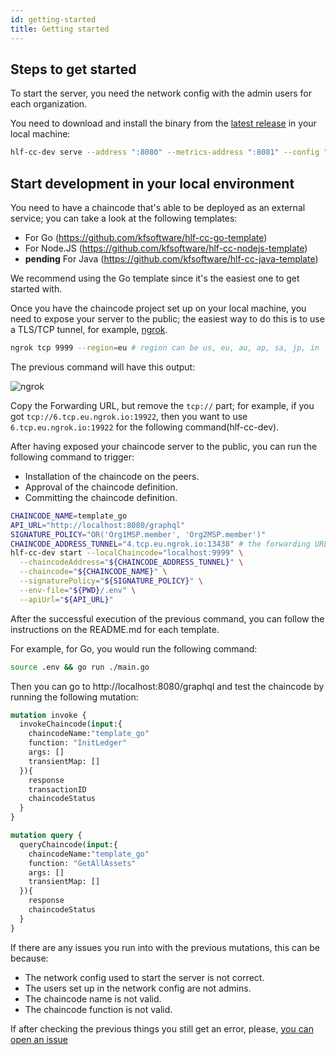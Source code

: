 ```yaml
---
id: getting-started
title: Getting started
---
```


## Steps to get started

To start the server, you need the network config with the admin users for each organization.

You need to download and install the binary from the [latest release](https://github.com/kfsoftware/hlf-cc-dev/releases) in your local machine:

```bash
hlf-cc-dev serve --address ":8080" --metrics-address ":8081" --config "<PATH_TO_NETWORK_CONFIG>"
```

## Start development in your local environment

You need to have a chaincode that's able to be deployed as an external service; you can take a look at the following templates:

- For Go (https://github.com/kfsoftware/hlf-cc-go-template)
- For Node.JS (https://github.com/kfsoftware/hlf-cc-nodejs-template)
- **pending** For Java (https://github.com/kfsoftware/hlf-cc-java-template)

We recommend using the Go template since it's the easiest one to get started with.

Once you have the chaincode project set up on your local machine, you need to expose your server to the public; the easiest way to do this is to use a TLS/TCP tunnel, for example, [ngrok](https://ngrok.com/download).

```bash
ngrok tcp 9999 --region=eu # region can be us, eu, au, ap, sa, jp, in
```
The previous command will have this output:

![ngrok](/img/ngrok-tunnel.png)

Copy the Forwarding URL, but remove the `tcp://` part; for example, if you got `tcp://6.tcp.eu.ngrok.io:19922`, then you want to use `6.tcp.eu.ngrok.io:19922` for the following command(hlf-cc-dev).

After having exposed your chaincode server to the public, you can run the following command to trigger:

- Installation of the chaincode on the peers.
- Approval of the chaincode definition.
- Committing the chaincode definition.

```bash
CHAINCODE_NAME=template_go
API_URL="http://localhost:8080/graphql"
SIGNATURE_POLICY="OR('Org1MSP.member', 'Org2MSP.member')"
CHAINCODE_ADDRESS_TUNNEL="4.tcp.eu.ngrok.io:13438" # the forwarding URL you get from opening an ngrok tunnel
hlf-cc-dev start --localChaincode="localhost:9999" \
  --chaincodeAddress="${CHAINCODE_ADDRESS_TUNNEL}" \
  --chaincode="${CHAINCODE_NAME}" \
  --signaturePolicy="${SIGNATURE_POLICY}" \
  --env-file="${PWD}/.env" \
  --apiUrl="${API_URL}"
```

After the successful execution of the previous command, you can follow the instructions on the README.md for each template.

For example, for Go, you would run the following command:

```bash
source .env && go run ./main.go
```

Then you can go to http://localhost:8080/graphql and test the chaincode by running the following mutation:

```graphql
mutation invoke {
  invokeChaincode(input:{
    chaincodeName:"template_go"
    function: "InitLedger"
    args: []
    transientMap: []
  }){
    response
    transactionID
    chaincodeStatus
  }
}

mutation query {
  queryChaincode(input:{
    chaincodeName:"template_go"
    function: "GetAllAssets"
    args: []
    transientMap: []
  }){
    response
    chaincodeStatus
  }
}

```

If there are any issues you run into with the previous mutations, this can be because:
- The network config used to start the server is not correct.
- The users set up in the network config are not admins.
- The chaincode name is not valid.
- The chaincode function is not valid.

If after checking the previous things you still get an error, please, [you can open an issue](https://github.com/kfsoftware/hlf-cc-dev/issues/new)

